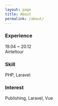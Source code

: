 ```yaml
---
layout: page
title: About
permalink: /about/
---
```


<h3>Experience</h3>

19.04 ~ 20.12 <br>
Airteltour

<h3>Skill</h3>

PHP, Laravel

<h3>Interest</h3>

Publishing, Laravel, Vue

<br><br><br>


